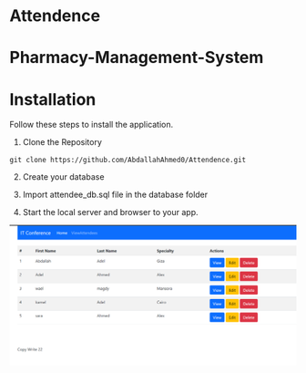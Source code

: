 # Attendence
# Pharmacy-Management-System

# Installation
 Follow these steps to install the application.
1. Clone the Repository
```
git clone https://github.com/AbdallahAhmed0/Attendence.git
```
2. Create your database 

3. Import attendee_db.sql file in the database folder

4. Start the local server and browser to your app.

![ScreenShot](screenshots/view.PNG)

